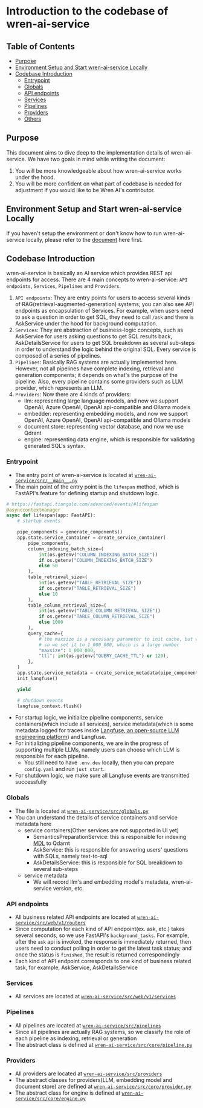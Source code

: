 # Introduction to the codebase of wren-ai-service

## Table of Contents

- [Purpose](#purpose)
- [Environment Setup and Start wren-ai-service Locally](#environment-setup-and-start-wren-ai-service-locally)
- [Codebase Introduction](#codebase-introduction)
    - [Entrypoint](#entrypoint)
    - [Globals](#globals)
    - [API endpoints](#api-endpoints)
    - [Services](#services)
    - [Pipelines](#pipelines)
    - [Providers](#providers)
    - [Others](#others)

## Purpose

This document aims to dive deep to the implementation details of wren-ai-service. We have two goals in mind while writing the document:
1. You will be more knowledgeable about how wren-ai-service works under the hood.
2. You will be more confident on what part of codebase is needed for adjustment if you would like to be Wren AI's contributor.

## Environment Setup and Start wren-ai-service Locally

If you haven't setup the environment or don't know how to run wren-ai-service locally, please refer to the [document](../README.md#setup-for-local-development) here first.

## Codebase Introduction

wren-ai-service is basically an AI service which provides REST api endpoints for access. There are 4 main concepts to wren-ai-service: `API endpoints`, `Services`, `Pipelines` and `Providers`.
1. `API endpoints`: They are entry points for users to access several kinds of RAG(retrieval-augmented-generation) systems; you can also see API endpoints as encapsulation of Services. For example, when users need to ask a question in order to get SQL, they need to call `/ask` and there is AskService under the hood for background computation.
2. `Services`: They are abstraction of business-logic concepts, such as AskService for users asking questions to get SQL results back, AskDetailsService for users to get SQL breakdown as several sub-steps in order to understand the logic behind the original SQL. Every service is composed of a series of pipelines.
3. `Pipelines`: Basically RAG systems are actually implemented here. However, not all pipelines have complete indexing, retrieval and generation components; it depends on what's the purpose of the pipeline. Also, every pipeline contains some providers such as LLM provider, which represents an LLM.
4. `Providers`: Now there are 4 kinds of providers:
    - llm: representing large language models, and now we support OpenAI, Azure OpenAI, OpenAI api-compatible and Ollama models
    - embedder: representing embedding models, and now we support OpenAI, Azure OpenAI, OpenAI api-compatible and Ollama models
    - document store: representing vector database, and now we use Qdrant
    - engine: representing data engine, which is responsible for validating generated SQL's syntax.

### Entrypoint

- The entry point of wren-ai-service is located at [`wren-ai-service/src/__main__.py`](../src/__main__.py)
- The main point of the entry point is the `lifespan` method, which is FastAPI's feature for defining startup and shutdown logic.

```python
# https://fastapi.tiangolo.com/advanced/events/#lifespan
@asynccontextmanager
async def lifespan(app: FastAPI):
    # startup events

    pipe_components = generate_components()
    app.state.service_container = create_service_container(
        pipe_components,
        column_indexing_batch_size=(
            int(os.getenv("COLUMN_INDEXING_BATCH_SIZE"))
            if os.getenv("COLUMN_INDEXING_BATCH_SIZE")
            else 50
        ),
        table_retrieval_size=(
            int(os.getenv("TABLE_RETRIEVAL_SIZE"))
            if os.getenv("TABLE_RETRIEVAL_SIZE")
            else 10
        ),
        table_column_retrieval_size=(
            int(os.getenv("TABLE_COLUMN_RETRIEVAL_SIZE"))
            if os.getenv("TABLE_COLUMN_RETRIEVAL_SIZE")
            else 1000
        ),
        query_cache={
            # the maxsize is a necessary parameter to init cache, but we don't want to expose it to the user
            # so we set it to 1_000_000, which is a large number
            "maxsize": 1_000_000,
            "ttl": int(os.getenv("QUERY_CACHE_TTL") or 120),
        },
    )
    app.state.service_metadata = create_service_metadata(pipe_components)
    init_langfuse()

    yield

    # shutdown events
    langfuse_context.flush()
```

- For startup logic, we initialize pipeline components, service containers(which include all services), service metadata(which is some metadata logged for traces inside [Langfuse, an open-source LLM engineering platform](https://langfuse.com/)) and Langfuse.
- For initializing pipeline components, we are in the progress of supporting multiple LLMs, namely users can choose which LLM is responsible for each pipeline.
    - You still need to have `.env.dev` locally, then you can prepare `config.yaml` and run `just start`.
- For shutdown logic, we make sure all Langfuse events are transmitted successfully

### Globals

- The file is located at [`wren-ai-service/src/globals.py`](../src/globals.py)
- You can understand the details of service containers and service metadata here
    - service containers(Other services are not supported in UI yet)
        - SemanticsPreparationService: this is responsible for indexing [MDL](https://docs.getwren.ai/oss/engine/concept/what_is_mdl) to Qdarnt
        - AskService: this is responsible for answering users' questions with SQLs, namely text-to-sql
        - AskDetailsService: this is responsible for SQL breakdown to several sub-steps
    - service metadata
        - We will record llm's and embedding model's metadata, wren-ai-service version, etc.

### API endpoints

- All business related API endpoints are located at [`wren-ai-service/src/web/v1/routers`](../src/web/v1/routers)
- Since computation for each kind of API endpoint(ex. ask, etc.) takes several seconds, so we use FastAPI's `background_tasks`. For example, after the `ask` api is invoked, the response is immediately returned, then users need to conduct polling in order to get the latest task status; and once the status is `finished`, the result is returned correspondingly
- Each kind of API endpoint corresponds to one kind of business related task, for example, AskService, AskDetailsService

### Services

- All services are located at [`wren-ai-service/src/web/v1/services`](../src/web/v1/services)

### Pipelines

- All pipelines are located at [`wren-ai-service/src/pipelines`](../src/pipelines)
- Since all pipelines are actually RAG systems, so we classify the role of each pipeline as indexing, retrieval or generation
- The abstract class is defined at [`wren-ai-service/src/core/pipeline.py`](../src/core/pipeline.py)

### Providers

- All providers are located at [`wren-ai-service/src/providers`](../src/providers)
- The abstract classes for providers(LLM, embedding model and document store) are defined at [`wren-ai-service/src/core/provider.py`](../src/core/provider.py)
- The abstract class for engine is defined at [`wren-ai-service/src/core/engine.py`](../src/core/engine.py)
